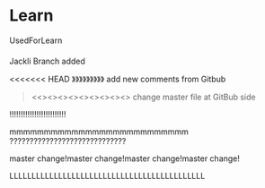 # Learn
UsedForLearn

####
Jackli Branch added

<<<<<<< HEAD
》》》》》》》》》
add new comments from Gitbub
><<><><><><><><><><>
change master file at GitBub side

!!!!!!!!!!!!!!!!!!!!!!!!!

mmmmmmmmmmmmmmmmmmmmmmmmmm
?????????????????????????????

master change!master change!master change!master change!

LLLLLLLLLLLLLLLLLLLLLLLLLLLLLLLLLLLLLLLLLLLL